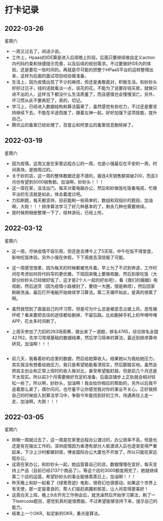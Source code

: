 # 打卡记录

## 2022-03-26

星期六

* 一周又过去了，闲话少说。
* 工作上，Hpaas的IDE算是进入后续晚上阶段，后面只要继续做自定义action内代码约束和快捷提示完善，以及后续的规划需求。不过要做好IDE内的体验，还是要花一些时间的。再就是尽可能的把整个HPaaS平台的运转整理出来，这样为后面的面试项目经验做准备。
* 生活上，因为疫情出现了不少的麻烦，但还是勇敢面对，积极生活。和妙妙头好好过日子，钱的话就看淡一点，该花的花，不能为了说要存钱买房，就做只进不出的人，这样当下都没什么生活质量了，而且感情也会慢慢消亡。另外，坏习惯从此不要再犯了，真的，切记。
* 学习上，已经进入数据结构和算法篇章了，虽然感觉有些吃力，不过还是要坚持继续下去。不能在半途而废了，跟着左神一起，好好加强下这项技能，提升自己。
* 腾讯云的备案已经处理了，百度云和阿里云的备案信息删除掉了。

## 2022-03-19

星期六

* 因为疫情，这周又是在家里远程办公的一周，也是小强最后在平安的一周，时间真快，是按周过的。
* 关于妙的店，这一周的整体数据还是不错的，接连4天销售额突破200，而且3月份有望到5000销售额。加油啊，妙妙头！！！
* 这一周在家，没法出门，每天对着电脑办公，然后和妙做饭吃饭看电视，忙碌平淡的生活就是如此，体会着度过吧。
* 力扣刷题，每天都坚持，目前能刷一些简单的，数组和双指针的题目。加油啊，大刚！！！排序算法学习了好几种基本的了，剩余几种也需要继续。
* 是时候把相册整理一下了，桂林游玩，已经上传。

## 2022-03-12

星期六

* 这一周，尽快疫情不容乐观，但还是去博今上了5天班，中午吃饭不得堂食，影响吃饭体验。另外小强在休假，下下周就去深信服了可能。

* 这一周感觉很累，因为每天的时候都被充斥着。早上为了不迟到奔波，工作时间在考虑如何将代码写的更优雅，下班回来晚上要做核酸，然后到家吃饭（大部分妙妙头已经做好饭了，这才是2个人一起的好处吧），看《我们的婚姻》电视剧，然后送货（因为疫情小路被封了，要绕一大圈，很是麻烦），然后回家刷碗洗澡，最后打开电脑开始继续学习算法。第二天循环如此，是真的很累了啊。

* 虽然我悟到了直面自己的坏习惯，但是可为什么总是被恶念占据上风，恶性循环呢？看来要把去往的途径都给删掉，不留后路。比如删掉手机上的哔哩哔哩APP，花太多时间刷了。

* 上周天参加了力扣的283场周赛，做出来了一道题，排名4765，综合排名全国42762。先学习常用基础的数据结果，然后学习简单的算法，最近到排序算命研究，加油啊！！！

  <p>
      <img :src="$withBase('/res.2022/03/leetcode.png')" alt="">
  </p>

* 前几天，我看着妙的店里的数据，然后给她算收入。结果她以为我给她压力，其实我没有想着给她压力，我只是希望她能看清现实，然后脚踏实地。虽然会把自主创业和正常上班时的收入做对比，甚至希望能赶超，但是前几个月还是不太现实。所以前3个月需要做好充足的准备，后面店铺步上正轨就会相对轻松一些了。所以啊，妙妙头，加油啊！我会给你相应的帮助的，另外以后我不追着那么紧了，偶尔问问，也尽量不让你感觉我对你的事业不关心。正好我把自己的时候投入到算法学习中，争取今年能找到好的工作，待遇再往上走一走，加油啊，大刚！！！

## 2022-03-05

星期六

* 转眼一周就过去了，这一周是在家里远程办公渡过的，办公效率不高，但是也还是有在输出工作的。深圳疫情因为香港有部分人偷渡进入后也逐渐变得严重起来，下沙上沙村都被封锁，博金国际办公大厦也不开放了，所以只能在家远程办公。
* 这周在家办公，和妙妙头一起，她运营着自己的店，数据慢慢在变好，每天坚持上产品（目前已经2137个商品了）。等这个店的3000额度用完了，她就继续第二个店的运营。希望妙妙头的事业能够蒸蒸日上，加油啊！！！
* 昨天晚上和妙一起看了《绿里奇迹》电影，很奇幻也很感动。如果这个世界上有天使，那一定是善良的，帮人们驱赶病魔和邪恶，让人间变得更美好！
* 这周白天上班，晚上9点开完工作例会后，就洗澡然后开始学习算法，刷了一下leetcode题目，感觉到真的是很费脑，不过希望能够坚持下来，提示自己的能力。
* 结束上一个OKR，拟定新的OKR，重点是算法。

